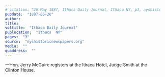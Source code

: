 ```yaml
---
# citation: "26 May 1887, Ithaca Daily Journal, Ithaca NY, p3, nyshistoricnewspapers.org."
pubdate:  "1887-05-26"
author: 
title: 
voltitle:  "Ithaca Daily Journal"
publocation:  "Ithaca  NY"
pages:  "3"
source:  "nyshistoricnewspapers.org"
media:  ""
quaddress:  ""
---
```

—Hon. Jerry McGuire registers at the Ithaca Hotel, Judge Smith at the Clinton House.

